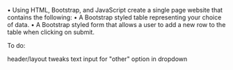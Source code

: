 •	Using HTML, Bootstrap, and JavaScript create a single page website that contains the following:
•	A Bootstrap styled table representing your choice of data.
•	A Bootstrap styled form that allows a user to add a new row to the table when clicking on submit.

To do:

header/layout tweaks
text input for "other" option in dropdown
